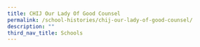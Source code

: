```yaml
---
title: CHIJ Our Lady Of Good Counsel
permalink: /school-histories/chij-our-lady-of-good-counsel/
description: ""
third_nav_title: Schools
---
```


